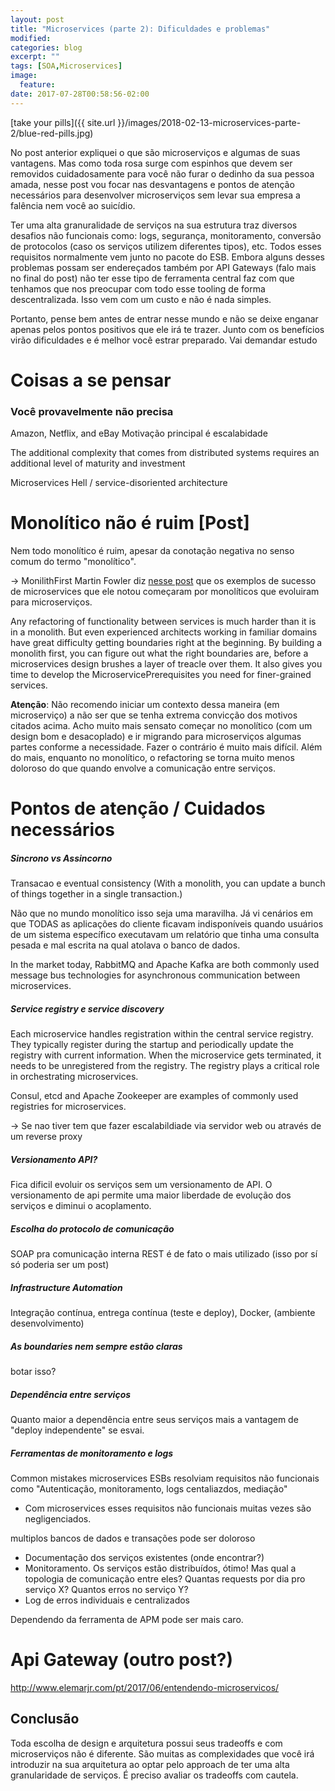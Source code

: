 ```yaml
---
layout: post
title: "Microservices (parte 2): Dificuldades e problemas"
modified:
categories: blog
excerpt: ""
tags: [SOA,Microservices]
image:
  feature:
date: 2017-07-28T00:58:56-02:00
---
```


[take your pills]({{ site.url }}/images/2018-02-13-microservices-parte-2/blue-red-pills.jpg)

No post anterior expliquei o que são microserviços e algumas de suas vantagens. Mas como toda rosa surge com espinhos que devem ser removidos cuidadosamente para você não furar o dedinho da sua pessoa amada, nesse post vou focar nas desvantagens e pontos de atenção necessários para desenvolver microserviços sem levar sua empresa a falência nem você ao suicídio.

Ter uma alta granuralidade de serviços na sua estrutura traz diversos desafios não funcionais como: logs, segurança, monitoramento, conversão de protocolos (caso os serviços utilizem diferentes tipos), etc. Todos esses requisitos normalmente vem junto no pacote do ESB. Embora alguns desses problemas possam ser endereçados também por API Gateways (falo mais no final do post) não ter esse tipo de ferramenta central faz com que tenhamos que nos preocupar com todo esse tooling de forma descentralizada. Isso vem com um custo e não é nada simples.

Portanto, pense bem antes de entrar nesse mundo e não se deixe enganar apenas pelos pontos positivos que ele irá te trazer. Junto com os benefícios virão dificuldades e é melhor você estrar preparado. Vai demandar estudo

# Coisas a se pensar 

### Você provavelmente não precisa
Amazon, Netflix, and eBay
Motivação principal é escalabidade

The additional complexity that comes from distributed systems requires an additional level of maturity and investment

Microservices Hell / service-disoriented architecture

# Monolítico não é ruim [Post]
Nem todo monolítico é ruim, apesar da conotação negativa no senso comum do termo "monolítico".

-> MonilithFirst
Martin Fowler diz [nesse post](https://martinfowler.com/bliki/MonolithFirst.html) que os exemplos de sucesso de microservices que ele notou começaram por monolíticos que evoluiram para microserviços. 

Any refactoring of functionality between services is much harder than it is in a monolith. But even experienced architects working in familiar domains have great difficulty getting boundaries right at the beginning. By building a monolith first, you can figure out what the right boundaries are, before a microservices design brushes a layer of treacle over them. It also gives you time to develop the MicroservicePrerequisites you need for finer-grained services.  

**Atenção**: Não recomendo iniciar um contexto dessa maneira (em microserviço) a não ser que se tenha extrema convicção dos motivos citados acima. Acho muito mais sensato começar no monolítico (com um design bom e desacoplado) e ir migrando para microserviços algumas partes conforme a necessidade. Fazer o contrário é muito mais difícil. Além do mais, enquanto no monolítico, o refactoring se torna muito menos doloroso do que quando envolve a comunicação entre serviços.


# Pontos de atenção / Cuidados necessários

##### Sincrono vs Assincorno

Transacao e eventual consistency (With a monolith, you can update a bunch of things together in a single transaction.)

Não que no mundo monolítico isso seja uma maravilha. Já vi cenários em que TODAS as aplicações do cliente ficavam indisponíveis quando usuários de um sistema específico executavam um relatório que tinha uma consulta pesada e mal escrita na qual atolava o banco de dados. 

In the market today, RabbitMQ and Apache Kafka are both commonly used message bus technologies for asynchronous communication between microservices.

##### Service registry e service discovery
Each microservice handles registration within the central service registry. They typically register during the startup and periodically update the registry with current information. When the microservice gets terminated, it needs to be unregistered from the registry. The registry plays a critical role in orchestrating microservices.

Consul, etcd and Apache Zookeeper are examples of commonly used registries for microservices. 

-> Se nao tiver tem que fazer escalabildiade via servidor web ou através de um reverse proxy

##### Versionamento API?
Fica dificil evoluir os serviços sem um versionamento de API. O versionamento de api permite uma maior liberdade de evolução dos serviços e diminui o acoplamento.

##### Escolha do protocolo de comunicação
  SOAP pra comunicação interna
  REST é de fato o mais utilizado (isso por sí só poderia ser um post)

##### Infrastructure Automation

Integração contínua, entrega contínua (teste e deploy), Docker,
(ambiente desenvolvimento)

##### As boundaries nem sempre estão claras
botar isso?

##### Dependência entre serviços
Quanto maior a dependência entre seus serviços mais a vantagem de "deploy independente" se esvai. 

##### Ferramentas de monitoramento e logs
Common mistakes microservices
    ESBs resolviam requisitos não funcionais como "Autenticação, monitoramento, logs centaliazdos, mediação"

* Com microservices esses requisitos não funcionais muitas vezes são negligenciados.

multiplos bancos de dados e transações pode ser doloroso

* Documentação dos serviços existentes (onde encontrar?)
* Monitoramento. Os serviços estão distribuídos, ótimo! Mas qual a topologia de comunicação entre eles? Quantas requests por dia pro serviço X? Quantos erros no serviço Y?
* Log de erros individuais e centralizados

Dependendo da ferramenta de APM pode ser mais caro.

# Api Gateway (outro post?)

http://www.elemarjr.com/pt/2017/06/entendendo-microservicos/


## Conclusão

Toda escolha de design e arquitetura possui seus tradeoffs e com microserviços não é diferente. São muitas as complexidades que você irá introduzir na sua arquitetura ao optar pelo approach de ter uma alta granularidade de serviços. É preciso avaliar os tradeoffs com cautela.